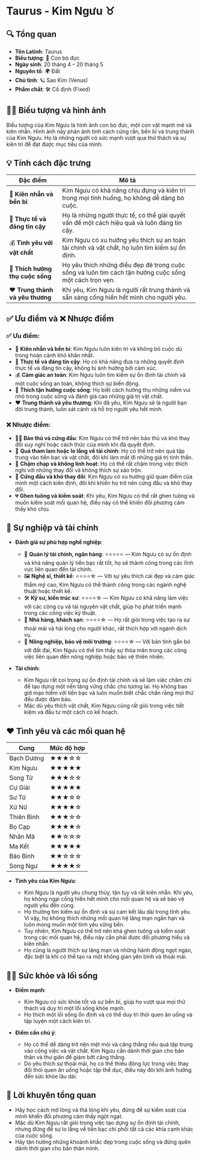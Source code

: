 # Taurus - Kim Ngưu ♉️

## 🔍 Tổng quan

* **Tên Latinh**: Taurus
* **Biểu tượng**: 🐂 Con bò đực
* **Ngày sinh**: 20 tháng 4 – 20 tháng 5
* **Nguyên tố**: 🌍 Đất
* **Chủ tinh**: 🪐 Sao Kim (Venus)
* **Phẩm chất**: 🛠 Cố định (Fixed)

## 🧑‍🎨 Biểu tượng và hình ảnh

Biểu tượng của Kim Ngưu là hình ảnh con bò đực, một con vật mạnh mẽ và kiên nhẫn. Hình ảnh này phản ánh tính cách cứng rắn, bền bỉ và trung thành của Kim Ngưu. Họ là những người có sức mạnh vượt qua thử thách và sự kiên trì để đạt được mục tiêu của mình.

## 💡 Tính cách đặc trưng

| Đặc điểm                 | Mô tả                                                          |
| ------------------------ | ------------------------------------------------------------ |
| 💪 **Kiên nhẫn và bền bỉ**  | Kim Ngưu có khả năng chịu đựng và kiên trì trong mọi tình huống, họ không dễ dàng bỏ cuộc. |
| 💎 **Thực tế và đáng tin cậy** | Họ là những người thực tế, có thể giải quyết vấn đề một cách hiệu quả và luôn đáng tin cậy. |
| 💰 **Tình yêu với vật chất** | Kim Ngưu có xu hướng yêu thích sự an toàn tài chính và vật chất, họ luôn tìm kiếm sự ổn định. |
| 🌷 **Thích hưởng thụ cuộc sống** | Họ yêu thích những điều đẹp đẽ trong cuộc sống và luôn tìm cách tận hưởng cuộc sống một cách trọn vẹn. |
| ❤️ **Trung thành và yêu thương** | Khi yêu, Kim Ngưu là người rất trung thành và sẵn sàng cống hiến hết mình cho người yêu. |

## ✅ Ưu điểm và ❌ Nhược điểm

### ✅ Ưu điểm:

* 💪 **Kiên nhẫn và bền bỉ**: Kim Ngưu luôn kiên trì và không bỏ cuộc dù trong hoàn cảnh khó khăn nhất.
* 💎 **Thực tế và đáng tin cậy**: Họ có khả năng đưa ra những quyết định thực tế và đáng tin cậy, không bị ảnh hưởng bởi cảm xúc.
* 💰 **Cảm giác an toàn**: Kim Ngưu luôn tìm kiếm sự ổn định tài chính và một cuộc sống an toàn, không thích sự biến động.
* 🌷 **Thích tận hưởng cuộc sống**: Họ biết cách hưởng thụ những niềm vui nhỏ trong cuộc sống và đánh giá cao những giá trị vật chất.
* ❤️ **Trung thành và yêu thương**: Khi đã yêu, Kim Ngưu sẽ là người bạn đời trung thành, luôn sát cánh và hỗ trợ người yêu hết mình.

### ❌ Nhược điểm:

* 🚶‍♂️ **Bảo thủ và cứng đầu**: Kim Ngưu có thể trở nên bảo thủ và khó thay đổi suy nghĩ hoặc cách thức của mình khi đã quyết định.
* 💸 **Quá tham lam hoặc lo lắng về tài chính**: Họ có thể trở nên quá tập trung vào tiền bạc và vật chất, đôi khi làm mất đi những giá trị tinh thần.
* 🐢 **Chậm chạp và không linh hoạt**: Họ có thể rất chậm trong việc thích nghi với những thay đổi và không thích sự xáo trộn.
* 😤 **Cứng đầu và khó thay đổi**: Kim Ngưu có xu hướng giữ quan điểm của mình một cách kiên định, đôi khi khiến họ trở nên cứng đầu và khó thay đổi.
* 💔 **Ghen tuông và kiểm soát**: Khi yêu, Kim Ngưu có thể rất ghen tuông và muốn kiểm soát mối quan hệ, điều này có thể khiến đối phương cảm thấy khó chịu.

## 💼 Sự nghiệp và tài chính

* **Đánh giá sự phù hợp nghề nghiệp**:

  * 💼 **Quản lý tài chính, ngân hàng**: ⭐⭐⭐⭐⭐ — Kim Ngưu có sự ổn định và khả năng quản lý tiền bạc rất tốt, họ sẽ thành công trong các lĩnh vực liên quan đến tài chính.
  * 🖼 **Nghệ sĩ, thiết kế**: ⭐⭐⭐⭐☆ — Với sự yêu thích cái đẹp và cảm giác thẩm mỹ cao, Kim Ngưu có thể thành công trong các ngành nghệ thuật hoặc thiết kế.
  * 🛠 **Kỹ sư, kiến trúc sư**: ⭐⭐⭐⭐☆ — Kim Ngưu có khả năng làm việc với các công cụ và tài nguyên vật chất, giúp họ phát triển mạnh trong các công việc kỹ thuật.
  * 🍴 **Nhà hàng, khách sạn**: ⭐⭐⭐⭐☆ — Họ rất giỏi trong việc tạo ra sự thoải mái và hài lòng cho người khác, rất thích hợp với ngành dịch vụ.
  * 🌱 **Nông nghiệp, bảo vệ môi trường**: ⭐⭐⭐⭐☆ — Với bản tính gắn bó với đất đai, Kim Ngưu có thể tìm thấy sự thỏa mãn trong các công việc liên quan đến nông nghiệp hoặc bảo vệ thiên nhiên.

* **Tài chính**:

  * Kim Ngưu rất coi trọng sự ổn định tài chính và sẽ làm việc chăm chỉ để tạo dựng một nền tảng vững chắc cho tương lai. Họ không bao giờ mạo hiểm với tiền bạc và luôn muốn biết chắc chắn rằng mọi thứ đều được đảm bảo.
  * Mặc dù yêu thích vật chất, Kim Ngưu cũng rất giỏi trong việc tiết kiệm và đầu tư một cách có kế hoạch.

## ❤️ Tình yêu và các mối quan hệ

| Cung       | Mức độ hợp |
| ---------- | ---------- |
| Bạch Dương | ★★★☆☆      |
| Kim Ngưu   | ★★★★★      |
| Song Tử    | ★★★☆☆      |
| Cự Giải    | ★★★★★      |
| Sư Tử      | ★★★☆☆      |
| Xử Nữ      | ★★★★☆      |
| Thiên Bình | ★★★☆☆      |
| Bọ Cạp     | ★★★★☆      |
| Nhân Mã    | ★★☆☆☆      |
| Ma Kết     | ★★★★★      |
| Bảo Bình   | ★★☆☆☆      |
| Song Ngư   | ★★★★☆      |

* **Tình yêu của Kim Ngưu**:

  * Kim Ngưu là người yêu chung thủy, tận tụy và rất kiên nhẫn. Khi yêu, họ không ngại cống hiến hết mình cho mối quan hệ và sẽ bảo vệ người yêu đến cùng.
  * Họ thường tìm kiếm sự ổn định và sự cam kết lâu dài trong tình yêu. Vì vậy, họ không thích những mối quan hệ lãng mạn ngắn hạn và luôn mong muốn một tình yêu vững bền.
  * Tuy nhiên, Kim Ngưu có thể trở nên khá ghen tuông và kiểm soát trong các mối quan hệ, điều này cần phải được đối phương hiểu và kiên nhẫn.
  * Họ cũng là người thích sự lãng mạn và những hành động ngọt ngào, đặc biệt là khi có thể tạo ra một không gian yên bình và thoải mái.

## 🧘‍♂️ Sức khỏe và lối sống

* **Điểm mạnh**:

  * Kim Ngưu có sức khỏe tốt và sự bền bỉ, giúp họ vượt qua mọi thử thách và duy trì một lối sống khỏe mạnh.
  * Họ thích một lối sống ổn định và có thể duy trì thói quen ăn uống và tập luyện một cách kiên trì.

* **Điểm cần chú ý**:

  * Họ có thể dễ dàng trở nên mệt mỏi và căng thẳng nếu quá tập trung vào công việc và vật chất. Kim Ngưu cần dành thời gian cho bản thân và thư giãn để giảm bớt căng thẳng.
  * Do yêu thích sự thoải mái, họ có thể thiếu động lực trong việc thay đổi thói quen ăn uống hoặc tập thể dục, điều này đôi khi ảnh hưởng đến sức khỏe lâu dài.

## 🌟 Lời khuyên tổng quan

* Hãy học cách mở lòng và thả lỏng khi yêu, đừng để sự kiểm soát của mình khiến đối phương cảm thấy ngột ngạt.
* Mặc dù Kim Ngưu rất giỏi trong việc tạo dựng sự ổn định tài chính, nhưng đừng để sự lo lắng về tiền bạc chi phối tất cả các khía cạnh khác của cuộc sống.
* Hãy tận hưởng những khoảnh khắc đẹp trong cuộc sống và đừng quên dành thời gian cho bản thân mình.

